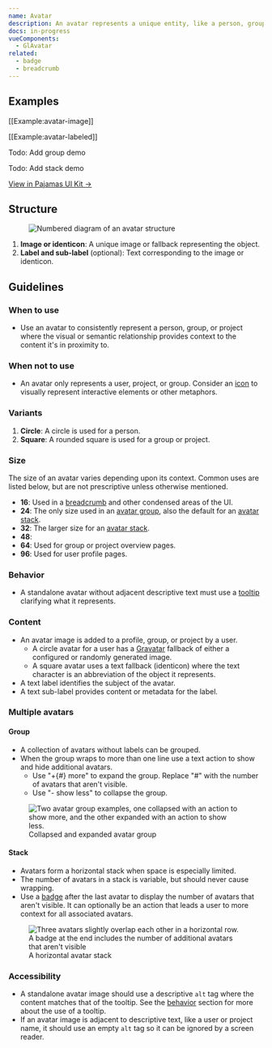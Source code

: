 ```yaml
---
name: Avatar
description: An avatar represents a unique entity, like a person, group, or project.
docs: in-progress
vueComponents:
  - GlAvatar
related:
  - badge
  - breadcrumb
---
```


## Examples

[[Example:avatar-image]]

[[Example:avatar-labeled]]

Todo: Add group demo

Todo: Add stack demo

[View in Pajamas UI Kit →](https://www.figma.com/file/qEddyqCrI7kPSBjGmwkZzQ/Component-library?node-id=425%3A2)

## Structure

<figure class="figure" role="figure" aria-label="Avatar structure">
  <img class="figure-img" src="/img/avatar-structure.svg" alt="Numbered diagram of an avatar structure" role="img" />
</figure>

1. **Image or identicon**: A unique image or fallback representing the object. 
1. **Label and sub-label** (optional): Text corresponding to the image or identicon.

## Guidelines

### When to use

- Use an avatar to consistently represent a person, group, or project where the visual or semantic relationship provides context to the content it's in proximity to.

### When not to use

- An avatar only represents a user, project, or group. Consider an [icon](/product-foundations/iconography) to visually represent interactive elements or other metaphors.

### Variants

1. **Circle**: A circle is used for a person.
1. **Square**: A rounded square is used for a group or project.

### Size

The size of an avatar varies depending upon its context. Common uses are listed below, but are not prescriptive unless otherwise mentioned.

- **16**: Used in a [breadcrumb](/components/breadcrumb) and other condensed areas of the UI.
- **24**: The only size used in an [avatar group](#group), also the default for an [avatar stack](#stack).
- **32**: The larger size for an [avatar stack](#stack).
- **48**:
- **64**: Used for group or project overview pages.
- **96**: Used for user profile pages.

### Behavior

- A standalone avatar without adjacent descriptive text must use a [tooltip](/components/tooltip) clarifying what it represents.

### Content

- An avatar image is added to a profile, group, or project by a user.
  - A circle avatar for a user has a [Gravatar](https://gravatar.com) fallback of either a configured or randomly generated image.
  - A square avatar uses a text fallback (identicon) where the text character is an abbreviation of the object it represents.
- A text label identifies the subject of the avatar.
- A text sub-label provides content or metadata for the label.

### Multiple avatars

#### Group

- A collection of avatars without labels can be grouped.
- When the group wraps to more than one line use a text action to show and hide additional avatars.
  - Use "+{#} more" to expand the group. Replace "#" with the number of avatars that aren't visible.
  - Use "- show less" to collapse the group.

<figure class="figure" role="figure" aria-label="Collapsed and expanded avatar group">
  <img class="figure-img" src="/img/avatar-group.svg" alt="Two avatar group examples, one collapsed with an action to show more, and the other expanded with an action to show less." role="img" />
  <figcaption class="figure-caption">Collapsed and expanded avatar group</figcaption>
</figure>

#### Stack

- Avatars form a horizontal stack when space is especially limited.
- The number of avatars in a stack is variable, but should never cause wrapping.
- Use a [badge](/components/badge) after the last avatar to display the number of avatars that aren't visible. It can optionally be an action that leads a user to more context for all associated avatars. 

<figure class="figure" role="figure" aria-label="A horizontal avatar stack">
  <img class="figure-img" src="/img/avatar-stack.svg" alt="Three avatars slightly overlap each other in a horizontal row. A badge at the end includes the number of additional avatars that aren't visible" role="img" />
  <figcaption class="figure-caption">A horizontal avatar stack</figcaption>
</figure>

### Accessibility

- A standalone avatar image should use a descriptive `alt` tag where the content matches that of the tooltip. See the [behavior](#behavior) section for more about the use of a tooltip.
- If an avatar image is adjacent to descriptive text, like a user or project name, it should use an empty `alt` tag so it can be ignored by a screen reader.
